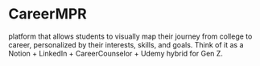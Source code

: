 # CareerMPR
platform that allows students to visually map their journey from college to career, personalized by their interests, skills, and goals. Think of it as a Notion + LinkedIn + CareerCounselor + Udemy hybrid for Gen Z.

